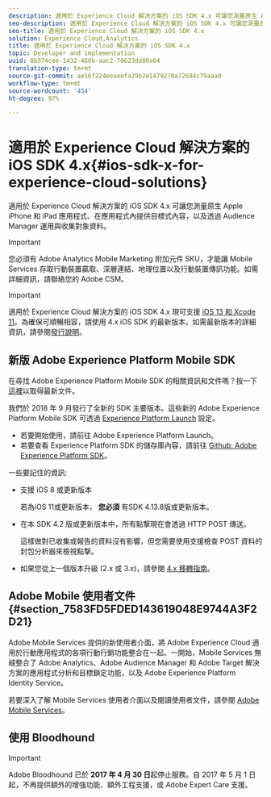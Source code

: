 ```yaml
---
description: 適用於 Experience Cloud 解決方案的 iOS SDK 4.x 可讓您測量原生 Apple iPhone 和 iPad 應用程式、在應用程式內提供目標式內容，以及透過 Audience Manager 運用與收集對象資料。
seo-description: 適用於 Experience Cloud 解決方案的 iOS SDK 4.x 可讓您測量原生 Apple iPhone 和 iPad 應用程式、在應用程式內提供目標式內容，以及透過 Audience Manager 運用與收集對象資料。
seo-title: 適用於 Experience Cloud 解決方案的 iOS SDK 4.x
solution: Experience Cloud,Analytics
title: 適用於 Experience Cloud 解決方案的 iOS SDK 4.x
topic: Developer and implementation
uuid: 8b374cee-1432-460b-aac2-70623dd80a04
translation-type: tm+mt
source-git-commit: ae16f224eeaeefa29b2e1479270a72694c79aaa0
workflow-type: tm+mt
source-wordcount: '454'
ht-degree: 97%

---
```



# 適用於 Experience Cloud 解決方案的 iOS SDK 4.x{#ios-sdk-x-for-experience-cloud-solutions}

適用於 Experience Cloud 解決方案的 iOS SDK 4.x 可讓您測量原生 Apple iPhone 和 iPad 應用程式、在應用程式內提供目標式內容，以及透過 Audience Manager 運用與收集對象資料。

>[!IMPORTANT]
>
>您必須有 Adobe Analytics Mobile Marketing 附加元件 SKU，才能讓 Mobile Services 存取行動裝置贏取、深層連結、地理位置以及行動裝置傳訊功能。如需詳細資訊，請聯絡您的 Adobe CSM。

>[!IMPORTANT]
>
>適用於 Experience Cloud 解決方案的 iOS SDK 4.x 現可支援 [iOS 13 和 Xcode 11](https://developer.apple.com/ios/)。為確保可順暢相容，請使用 4.x iOS SDK 的最新版本。如需最新版本的詳細資訊，請參閱[發行說明](/help/ios/rel-notes.md)。

## 新版 Adobe Experience Platform Mobile SDK

在尋找 Adobe Experience Platform Mobile SDK 的相關資訊和文件嗎？按一下[這裡](https://aep-sdks.gitbook.io/docs/)以取得最新文件。

我們於 2018 年 9 月發行了全新的 SDK 主要版本。這些新的 Adobe Experience Platform Mobile SDK 可透過 [Experience Platform Launch](https://www.adobe.com/tw/experience-platform/launch.html) 設定。

* 若要開始使用，請前往 Adobe Experience Platform Launch。
* 若要查看 Experience Platform SDK 的儲存庫內容，請前往 [Github: Adobe Experience Platform SDK](https://github.com/Adobe-Marketing-Cloud/acp-sdks)。

一些要記住的資訊:

* 支援 iOS 8 或更新版本

   若為iOS 11或更新版本， **您必須** 有SDK 4.13.8版或更新版本。

* 在本 SDK 4.2 版或更新版本中，所有點撃現在會透過 HTTP POST 傳送。

   這樣做對已收集或報告的資料沒有影響，但您需要使用支援檢查 POST 資料的封包分析器來檢視點撃。

* 如果您從上一個版本升級 (2.x 或 3.x)，請參閱 [4.x 移轉指南](/help/ios/getting-started/migration-v3.md)。

## Adobe Mobile 使用者文件 {#section_7583FD5FDED143619048E9744A3F2D21}

Adobe Mobile Services 提供的新使用者介面，將 Adobe Experience Cloud 適用於行動應用程式的各項行動行銷功能整合在一起。一開始，Mobile Services 無縫整合了 Adobe Analytics、Adobe Audience Manager 和 Adobe Target 解決方案的應用程式分析和目標鎖定功能，以及 Adobe Experience Platform Identity Service。

若要深入了解 Mobile Services 使用者介面以及閱讀使用者文件，請參閱 [Adobe Mobile Services](/help/using/home.md)。

## 使用 Bloodhound

>[!IMPORTANT]
>
>Adobe Bloodhound 已於 **2017 年 4 月 30 日**&#x200B;起停止服務。自 2017 年 5 月 1 日起，不再提供額外的增強功能、額外工程支援，或 Adobe Expert Care 支援。
